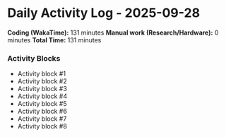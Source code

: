 # Daily Activity Log - 2025-09-28

**Coding (WakaTime):** 131 minutes
**Manual work (Research/Hardware):** 0 minutes
**Total Time:** 131 minutes

### Activity Blocks
- Activity block #1
- Activity block #2
- Activity block #3
- Activity block #4
- Activity block #5
- Activity block #6
- Activity block #7
- Activity block #8
